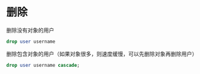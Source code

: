 # 删除

删除没有对象的用户

```sql
drop user username
```

删除包含对象的用户（如果对象很多，则速度缓慢，可以先删除对象再删除用户）

```sql
drop user username cascade;
```
